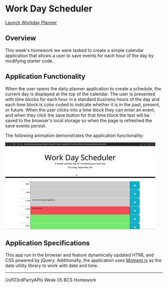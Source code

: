
# Work Day Scheduler

[Launch Workday Planner](https://pdxbellasaurus.github.io/UofO05thirdPartyAPIs/)

## Overview
This week's homework we were tasked to create a simple calendar application that allows a user to save events for each hour of the day by modifying starter code. 

## Application Functionality

When the user opens the daily planner application to create a schedule, the current day is displayed at the top of the calendar. The user is presented with time blocks for each hour in a standard business hours of the day and each time block is color coded to indicate whether it is in the past, present, or future. When the user clicks into a time block they can enter an event, and when they click the save button for that time block the text will be saved to the browser's local storage so when the page is refreshed the save events persist.

The following animation demonstrates the application functionality:

![A user clicks on slots on the color-coded calendar and edits the events.](./assets/img/05-third-party-apis-homework-demo.gif)

## Application Specifications

This app run in the browser and feature dynamically updated HTML and CSS powered by jQuery. Additionally, the application uses [Moment.js](https://momentjs.com/) as the date utility library to work with date and time.

-------------------------------------
UofO3rdPartyAPIs
Week 05 BCS Homework
